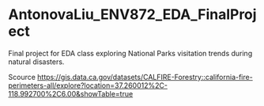# AntonovaLiu_ENV872_EDA_FinalProject
Final project for EDA class exploring National Parks visitation trends during natural disasters.


Scource
https://gis.data.ca.gov/datasets/CALFIRE-Forestry::california-fire-perimeters-all/explore?location=37.260012%2C-118.992700%2C6.00&showTable=true
